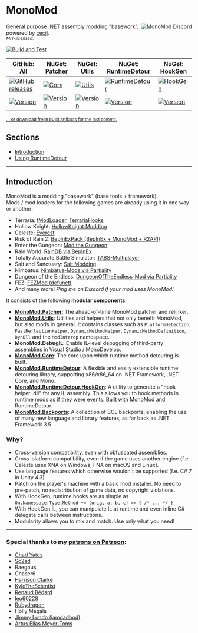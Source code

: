 # MonoMod
<!-- #links -->
<a href="https://discord.gg/jm7GCZB"><img align="right" alt="MonoMod Discord" src="https://discordapp.com/api/guilds/295566538981769216/embed.png?style=banner2" /></a>
General purpose .NET assembly modding "basework", powered by [cecil](https://github.com/jbevain/cecil/).  
*<sup>MIT-licensed.</sup>*
<!-- #links -->

[![Build and Test](https://github.com/MonoMod/MonoMod/actions/workflows/ci.yml/badge.svg)](https://github.com/MonoMod/MonoMod/actions/workflows/ci.yml)

| GitHub: All | NuGet: Patcher | NuGet: Utils | NuGet: RuntimeDetour | NuGet: HookGen |
|--|--|--|--|--|
| [![GitHub releases](https://img.shields.io/github/downloads/MonoMod/MonoMod/total.svg?style=flat-square)](https://github.com/MonoMod/MonoMod/releases) | [![Core](https://img.shields.io/nuget/dt/MonoMod.svg?style=flat-square)](https://www.nuget.org/packages/MonoMod/) | [![Utils](https://img.shields.io/nuget/dt/MonoMod.Utils.svg?style=flat-square)](https://www.nuget.org/packages/MonoMod.Utils/) | [![RuntimeDetour](https://img.shields.io/nuget/dt/MonoMod.RuntimeDetour.svg?style=flat-square)](https://www.nuget.org/packages/MonoMod.RuntimeDetour/) | [![HookGen](https://img.shields.io/nuget/dt/MonoMod.RuntimeDetour.HookGen.svg?style=flat-square)](https://www.nuget.org/packages/MonoMod.RuntimeDetour.HookGen/) |
| [![Version](https://img.shields.io/github/release/MonoMod/MonoMod.svg?style=flat-square)](https://github.com/MonoMod/MonoMod/releases) | [![Version](https://img.shields.io/nuget/v/MonoMod.svg?style=flat-square)](https://www.nuget.org/packages/MonoMod/) | [![Version](https://img.shields.io/nuget/v/MonoMod.Utils.svg?style=flat-square)](https://www.nuget.org/packages/MonoMod.Utils/) | [![Version](https://img.shields.io/nuget/v/MonoMod.RuntimeDetour.svg?style=flat-square)](https://www.nuget.org/packages/MonoMod.RuntimeDetour/) | [![Version](https://img.shields.io/nuget/v/MonoMod.RuntimeDetour.HookGen.svg?style=flat-square)](https://www.nuget.org/packages/MonoMod.RuntimeDetour.HookGen/) |

<sup>[... or download fresh build artifacts for the last commit.](https://dev.azure.com/MonoMod/MonoMod/_build/latest?definitionId=1)</sup>

## Sections
- [Introduction](#introduction)
- [Using RuntimeDetour](docs/RuntimeDetour/Usage.md)

----

## Introduction
MonoMod is a modding "basework" (base tools + framework).  
Mods / mod loaders for the following games are already using it in one way or another:
- Terraria: [tModLoader](https://github.com/blushiemagic/tModLoader), [TerrariaHooks](https://github.com/0x0ade/TerrariaHooks)
- Hollow Knight: [HollowKnight.Modding](https://github.com/seanpr96/HollowKnight.Modding)
- Celeste: [Everest](https://everestapi.github.io/)
- Risk of Rain 2: [BepInExPack (BepInEx + MonoMod + R2API)](https://thunderstore.io/package/bbepis/BepInExPack/)
- Enter the Gungeon: [Mod the Gungeon](https://modthegungeon.github.io/)
- Rain World: [RainDB via BepInEx](http://www.raindb.net/)
- Totally Accurate Battle Simulator: [TABS-Multiplayer](https://github.com/Ceiridge/TABS-Multiplayer)
- Salt and Sanctuary: [Salt.Modding](https://github.com/seanpr96/Salt.Modding)
- Nimbatus: [Nimbatus-Mods via Partiality](https://github.com/OmegaRogue/Nimbatus-Mods)
- Dungeon of the Endless: [DungeonOfTheEndless-Mod via Partiality](https://github.com/sc2ad/DungeonOfTheEndless-Mod)
- FEZ: [FEZMod (defunct)](https://github.com/0x0ade/FEZMod-Legacy)
- And many more! *Ping me on Discord if your mod uses MonoMod!*

It consists of the following **modular components**:
- [**MonoMod.Patcher**](docs/README.Patcher.md): The ahead-of-time MonoMod patcher and relinker.
- [**MonoMod.Utils**](docs/README.Utils.md): Utilities and helpers that not only benefit MonoMod, but also mods in general.
  It contains classes such as `PlatformDetection`, `FastReflectionHelper`, `DynamicMethodHelper`, `DynamicMethodDefinition`, `DynDll` and the `ModInterop` namespace.
- **MonoMod.DebugIL**: Enable IL-level debugging of third-party assemblies in Visual Studio / MonoDevelop.
- [**MonoMod.Core**](docs/README.Core.md): The core upon which runtime method detouring is built.
- [**MonoMod.RuntimeDetour**](docs/RuntimeDetour/Usage.md): A flexible and easily extensible runtime detouring library, supporting x86/x86_64 on .NET Framework, .NET Core, and Mono.
- [**MonoMod.RuntimeDetour.HookGen**](docs/RuntimeDetour.HookGen/Usage.md): A utility to generate a "hook helper .dll" for any IL assembly. This allows you to hook
  methods in runtime mods as if they were events. Built with MonoMod and RuntimeDetour.
- [**MonoMod.Backports**](docs/README.Backports.md): A collection of BCL backports, enabling the use of many new language and library features, as far back as .NET Framework 3.5.

### Why?
- Cross-version compatibility, even with obfuscated assemblies.
- Cross-platform compatibility, even if the game uses another engine (f.e. Celeste uses XNA on Windows, FNA on macOS and Linux).
- Use language features which otherwise wouldn't be supported (f.e. C# 7 in Unity 4.3).
- Patch on the player's machine with a basic mod installer. No need to pre-patch, no redistribution of game data, no copyright violations.
- With HookGen, runtime hooks are as simple as `On.Namespace.Type.Method += (orig, a, b, c) => { /* ... */ }`
- With HookGen IL, you can manipulate IL at runtime and even inline C# delegate calls between instructions.
- Modularity allows you to mix and match. Use only what you need!

---

### Special thanks to my [patrons on Patreon](https://www.patreon.com/0x0ade):
- [Chad Yates](https://twitter.com/ChadCYates)
- [Sc2ad](https://github.com/sc2ad)
- Raegous
- Chaser6
- [Harrison Clarke](https://twitter.com/hay_guise)
- [KyleTheScientist](https://www.twitch.tv/kylethescientist)
- [Renaud Bédard](https://twitter.com/renaudbedard)
- [leo60228](https://leo60228.space)
- [Rubydragon](https://www.twitch.tv/rubydrag0n)
- Holly Magala
- [Jimmy Londo (iamdadbod)](https://www.youtube.com/iamdadbod)
- [Artus Elias Meyer-Toms](https://twitter.com/artuselias)
